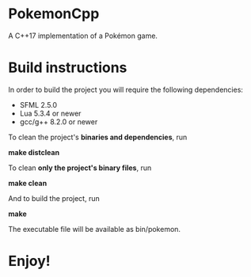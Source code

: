 # PokemonCpp
A C++17 implementation of a Pokémon game.

# Build instructions

In order to build the project you will require the following 
dependencies:

- SFML 2.5.0 
- Lua 5.3.4 or newer
- gcc/g++ 8.2.0 or newer

To clean the project's **binaries and dependencies**, run

**make distclean**

To clean **only the project's binary files**, run

**make clean**

And to build the project, run 

**make**

The executable file will be available as bin/pokemon.

# Enjoy!

